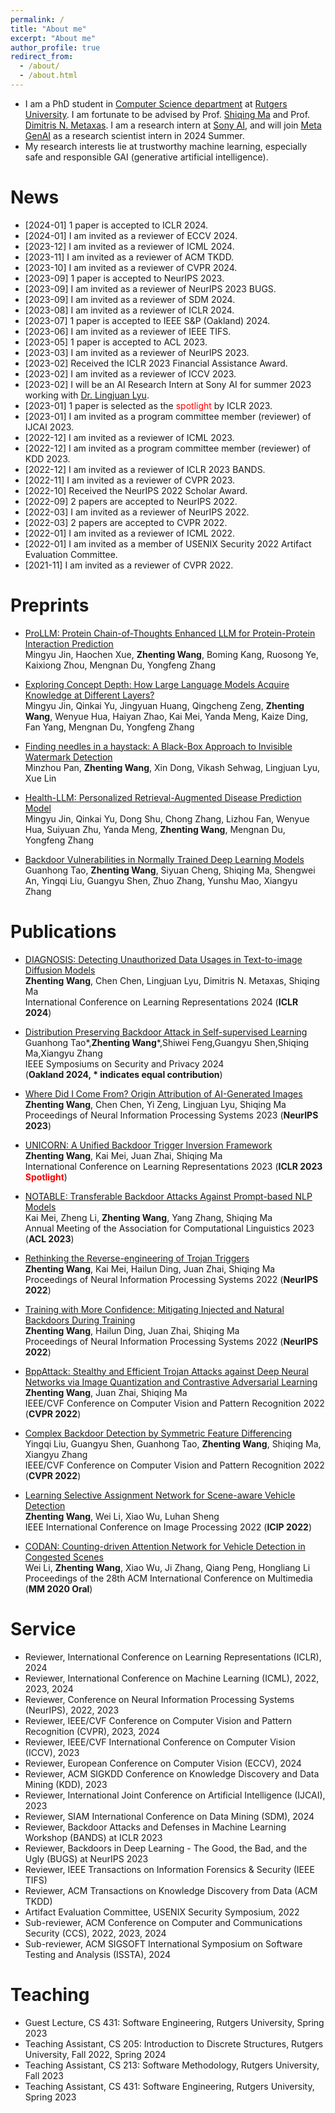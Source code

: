 ```yaml
---
permalink: /
title: "About me"
excerpt: "About me"
author_profile: true
redirect_from: 
  - /about/
  - /about.html
---
```


* I am a PhD student in [Computer Science department](https://www.cs.rutgers.edu/) at [Rutgers University](https://www.rutgers.edu/). I am fortunate to be advised by Prof. [Shiqing Ma](https://people.cs.umass.edu/~shiqingma/) and Prof. [Dimitris N. Metaxas](https://people.cs.rutgers.edu/~dnm/). I am a research intern at [Sony AI](https://ai.sony/), and will join [Meta GenAI](https://ai.meta.com/) as a research scientist intern in 2024 Summer.
* My research interests lie at trustworthy machine learning, especially safe and responsible GAI (generative artificial intelligence).

News
======
* [2024-01] 1 paper is accepted to ICLR 2024.
* [2024-01] I am invited as a reviewer of ECCV 2024.
* [2023-12] I am invited as a reviewer of ICML 2024.
* [2023-11] I am invited as a reviewer of ACM TKDD.
* [2023-10] I am invited as a reviewer of CVPR 2024.
* [2023-09] 1 paper is accepted to NeurIPS 2023.
* [2023-09] I am invited as a reviewer of NeurIPS 2023 BUGS.
* [2023-09] I am invited as a reviewer of SDM 2024.
* [2023-08] I am invited as a reviewer of ICLR 2024.
* [2023-07] 1 paper is accepted to IEEE S&P (Oakland) 2024.
* [2023-06] I am invited as a reviewer of IEEE TIFS.
* [2023-05] 1 paper is accepted to ACL 2023.
* [2023-03] I am invited as a reviewer of NeurIPS 2023.
* [2023-02] Received the ICLR 2023 Financial Assistance Award.
* [2023-02] I am invited as a reviewer of ICCV 2023.
* [2023-02] I will be an AI Research Intern at Sony AI for summer 2023 working with [Dr. Lingjuan Lyu](https://sites.google.com/view/lingjuan-lyu/home).
* [2023-01] 1 paper is selected as the <font color=red>spotlight</font> by ICLR 2023.
* [2023-01] I am invited as a program committee member (reviewer) of IJCAI 2023.
* [2022-12] I am invited as a reviewer of ICML 2023.
* [2022-12] I am invited as a program committee member (reviewer) of KDD 2023.
* [2022-12] I am invited as a reviewer of ICLR 2023 BANDS.
* [2022-11] I am invited as a reviewer of CVPR 2023.
* [2022-10] Received the NeurIPS 2022 Scholar Award.
* [2022-09] 2 papers are accepted to NeurIPS 2022.
* [2022-03] I am invited as a reviewer of NeurIPS 2022.
* [2022-03] 2 papers are accepted to CVPR 2022.
* [2022-01] I am invited as a reviewer of ICML 2022.
* [2022-01] I am invited as a member of USENIX Security 2022 Artifact Evaluation Committee.
* [2021-11] I am invited as a reviewer of CVPR 2022.

Preprints
======
* [ProLLM: Protein Chain-of-Thoughts Enhanced LLM for Protein-Protein Interaction Prediction](https://www.biorxiv.org/content/10.1101/2024.04.18.590025v1.full.pdf)   
Mingyu Jin, Haochen Xue, **Zhenting Wang**, Boming Kang, Ruosong Ye, Kaixiong Zhou, Mengnan Du, Yongfeng Zhang

* [Exploring Concept Depth: How Large Language Models Acquire Knowledge at Different Layers?](https://arxiv.org/pdf/2404.07066.pdf)   
Mingyu Jin, Qinkai Yu, Jingyuan Huang, Qingcheng Zeng, **Zhenting Wang**, Wenyue Hua, Haiyan Zhao, Kai Mei, Yanda Meng, Kaize Ding, Fan Yang, Mengnan Du, Yongfeng Zhang

* [Finding needles in a haystack: A Black-Box Approach to Invisible Watermark Detection](https://arxiv.org/pdf/2403.15955.pdf)  
Minzhou Pan, **Zhenting Wang**, Xin Dong, Vikash Sehwag, Lingjuan Lyu, Xue Lin

* [Health-LLM: Personalized Retrieval-Augmented Disease Prediction Model](https://arxiv.org/abs/2402.00746)  
Mingyu Jin, Qinkai Yu, Dong Shu, Chong Zhang, Lizhou Fan, Wenyue Hua, Suiyuan Zhu, Yanda Meng, **Zhenting Wang**, Mengnan Du, Yongfeng Zhang

* [Backdoor Vulnerabilities in Normally Trained Deep Learning Models](https://arxiv.org/abs/2211.15929)  
Guanhong Tao, **Zhenting Wang**, Siyuan Cheng, Shiqing Ma, Shengwei An, Yingqi Liu, Guangyu Shen, Zhuo Zhang, Yunshu Mao, Xiangyu Zhang  


Publications
======

* [DIAGNOSIS: Detecting Unauthorized Data Usages in Text-to-image Diffusion Models](https://zhentingwang.github.io/)  
**Zhenting Wang**, Chen Chen, Lingjuan Lyu, Dimitris N. Metaxas, Shiqing Ma  
International Conference on Learning Representations 2024 (**ICLR 2024**)

* [Distribution Preserving Backdoor Attack in Self-supervised Learning](https://zhentingwang.github.io/)  
Guanhong Tao*,**Zhenting Wang**\*,Shiwei Feng,Guangyu Shen,Shiqing Ma,Xiangyu Zhang  
IEEE Symposiums on Security and Privacy 2024  
(**Oakland 2024, * indicates equal contribution**)

* [Where Did I Come From? Origin Attribution of AI-Generated Images](https://zhentingwang.github.io/)  
**Zhenting Wang**, Chen Chen, Yi Zeng, Lingjuan Lyu, Shiqing Ma  
Proceedings of Neural Information Processing Systems 2023 (**NeurIPS 2023**)

* [UNICORN: A Unified Backdoor Trigger Inversion Framework](https://arxiv.org/abs/2304.02786)  
**Zhenting Wang**, Kai Mei, Juan Zhai, Shiqing Ma  
International Conference on Learning Representations 2023 (**ICLR 2023 <font color=red>Spotlight</font>**)

* [NOTABLE: Transferable Backdoor Attacks Against Prompt-based NLP Models](https://arxiv.org/abs/2305.17826)  
Kai Mei, Zheng Li, **Zhenting Wang**, Yang Zhang, Shiqing Ma  
Annual Meeting of the Association for Computational Linguistics 2023 (**ACL 2023**)

* [Rethinking the Reverse-engineering of Trojan Triggers](https://arxiv.org/abs/2210.15127)  
**Zhenting Wang**, Kai Mei, Hailun Ding, Juan Zhai, Shiqing Ma  
Proceedings of Neural Information Processing Systems 2022 (**NeurIPS 2022**)

* [Training with More Confidence: Mitigating Injected and Natural Backdoors During Training](https://arxiv.org/abs/2202.06382)  
**Zhenting Wang**, Hailun Ding, Juan Zhai, Shiqing Ma  
Proceedings of Neural Information Processing Systems 2022 (**NeurIPS 2022**)

* [BppAttack: Stealthy and Efficient Trojan Attacks against Deep Neural Networks via Image Quantization and Contrastive Adversarial Learning](https://arxiv.org/abs/2205.13383)  
**Zhenting Wang**, Juan Zhai, Shiqing Ma  
IEEE/CVF Conference on Computer Vision and Pattern Recognition 2022 (**CVPR 2022**)

* [Complex Backdoor Detection by Symmetric Feature Differencing](https://www.cs.purdue.edu/homes/taog/docs/CVPR22_Liu.pdf)  
Yingqi Liu, Guangyu Shen, Guanhong Tao, **Zhenting Wang**, Shiqing Ma, Xiangyu Zhang  
IEEE/CVF Conference on Computer Vision and Pattern Recognition 2022 (**CVPR 2022**)

* [Learning Selective Assignment Network for Scene-aware Vehicle Detection](https://zhentingwang.github.io)  
**Zhenting Wang**, Wei Li, Xiao Wu, Luhan Sheng  
IEEE International Conference on Image Processing 2022 (**ICIP 2022**)

* [CODAN: Counting-driven Attention Network for Vehicle Detection in Congested Scenes](https://dl.acm.org/doi/abs/10.1145/3394171.3413945)  
Wei Li, **Zhenting Wang**, Xiao Wu, Ji Zhang, Qiang Peng, Hongliang Li  
Proceedings of the 28th ACM International Conference on Multimedia (**MM 2020 Oral**)

Service
======
* Reviewer, International Conference on Learning Representations (ICLR), 2024
* Reviewer, International Conference on Machine Learning (ICML), 2022, 2023, 2024
* Reviewer, Conference on Neural Information Processing Systems (NeurIPS), 2022, 2023
* Reviewer, IEEE/CVF Conference on Computer Vision and Pattern Recognition (CVPR), 2023, 2024
* Reviewer, IEEE/CVF International Conference on Computer Vision (ICCV), 2023
* Reviewer, European Conference on Computer Vision (ECCV), 2024
* Reviewer, ACM SIGKDD Conference on Knowledge Discovery and Data Mining (KDD), 2023
* Reviewer, International Joint Conference on Artificial Intelligence (IJCAI), 2023
* Reviewer, SIAM International Conference on Data Mining (SDM), 2024
* Reviewer, Backdoor Attacks and Defenses in Machine Learning Workshop (BANDS) at ICLR 2023
* Reviewer, Backdoors in Deep Learning - The Good, the Bad, and the Ugly (BUGS) at NeurIPS 2023
* Reviewer, IEEE Transactions on Information Forensics & Security (IEEE TIFS)
* Reviewer, ACM Transactions on Knowledge Discovery from Data (ACM TKDD)
* Artifact Evaluation Committee, USENIX Security Symposium, 2022
* Sub-reviewer, ACM Conference on Computer and Communications Security (CCS), 2022, 2023, 2024
* Sub-reviewer, ACM SIGSOFT International Symposium on Software Testing and Analysis (ISSTA), 2024

Teaching
======
* Guest Lecture, CS 431: Software Engineering, Rutgers University, Spring 2023
* Teaching Assistant, CS 205: Introduction to Discrete Structures, Rutgers University, Fall 2022, Spring 2024
* Teaching Assistant, CS 213: Software Methodology, Rutgers University, Fall 2023
* Teaching Assistant, CS 431: Software Engineering, Rutgers University, Spring 2023
